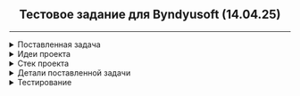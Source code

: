 <h2 align = 'center'>Тестовое задание для Byndyusoft (14.04.25)</h2>
<hr>

<details>
    <summary>Поставленная задача</summary>
    <p>Напишите функцию, на вход которой приходит массив чисел. Функция возвращает сумму двух минимальных элементов массива.
Например, если дан массив [4, 0, 3, 19, 492, -10, 1], то результатом будет -10, потому что два минимальных числа -10 и 0, а их сумма -10.
Напишите минимум 3 модульных теста на эту функцию.
HINT: учти, что массив может быть пустым, или без цифр или состоять из 100 млн. элементов, поэтому надо учесть разные граничные условия.
Результат тестового выложи в виде ссылки на репозиторий с исходным кодом на github.com
Не спешите – главный ориентир всегда – качество.</p>
<hr>
</details>

<details>
    <summary>Идеи проекта</summary>
    <p>Сама постановка задачи предполагает использование
оптимизированных алгоритмов сортировки.
Нам подают неотсортированный массив данных,
поэтому использовать самую минимальную сложность
<code>O(logn)</code> без сортировки невозможно, однако перед нами 
стоит задача поиска минимального числа (двух, неважно),
а не сортировки.  Следующая по скорости сложность 
<code>O(n)</code> сможет справится с задачей.
</p>
<hr>
</details>

<details>
    <summary>Стек проекта</summary>
    <p>Так как не сказано ни слова о языке программирования, а в стеке технологий был указан GitHub, было решено использовать:</p>
    <ul>
        <li>ЯП: <code>Python 3.13</code></li>
        <li><code>Git</code> и <code>GitHub</code></li>
        <li>Библиотека <code>unittest</code></li>
        <li>Типизация</li>
    </ul>
    <details>
        <summary>Сноска</summary>
    <p>(<code>Pythonnet</code> хорошо дружит с <code>.Net</code>, нужны были другие языки - пишите в тз)</p>
    </details>
<hr>
</details>

<details>
    <summary>Детали поставленной задачи</summary>
    <p>Исходя из поставленной задачи, я сделал следующие ключевые выводы:</p>
    <ol>
        <li>Задача: вывести сумму двух самых минимальных элементов</li>
        <li>В массиве в качестве элемента может содержаться <code>любой</code> тип данных</li>
        <li>Предполагаемый диапазон количества элементов: <code>[0, 10^8]</code></li>
        <li>Нужно использовать автотестирование решений <code>(>=3)</code></li>
        <li>Алгоритмическая сложность <code>O(n)</code></li>
    </ol>
<hr>
</details>

<details>
    <summary>Тестирование</summary>
    <p>Было написано 9 модульных тестов, проверяющих корректность работы функции <code>main</code> с различными типами входных данных: целыми числами, числами с плавающей точкой, строками, пустыми и смешанными массивами, а также с граничными случаями.</p>
<hr>
</details>